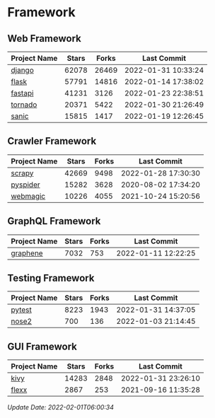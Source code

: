 # Framework

## Web Framework
| Project Name | Stars | Forks | Last Commit |
| ------------ | ----- | ----- | ----------- |
| [django](https://github.com/django/django) | 62078 | 26469 | 2022-01-31 10:33:24 |
| [flask](https://github.com/pallets/flask) | 57791 | 14816 | 2022-01-14 17:38:02 |
| [fastapi](https://github.com/tiangolo/fastapi) | 41231 | 3126 | 2022-01-23 22:38:51 |
| [tornado](https://github.com/tornadoweb/tornado) | 20371 | 5422 | 2022-01-30 21:26:49 |
| [sanic](https://github.com/sanic-org/sanic) | 15815 | 1417 | 2022-01-19 12:26:45 |

## Crawler Framework
| Project Name | Stars | Forks | Last Commit |
| ------------ | ----- | ----- | ----------- |
| [scrapy](https://github.com/scrapy/scrapy) | 42669 | 9498 | 2022-01-28 17:30:30 |
| [pyspider](https://github.com/binux/pyspider) | 15282 | 3628 | 2020-08-02 17:34:20 |
| [webmagic](https://github.com/code4craft/webmagic) | 10226 | 4055 | 2021-10-24 15:20:56 |

## GraphQL Framework
| Project Name | Stars | Forks | Last Commit |
| ------------ | ----- | ----- | ----------- |
| [graphene](https://github.com/graphql-python/graphene) | 7032 | 753 | 2022-01-11 12:22:25 |

## Testing Framework
| Project Name | Stars | Forks | Last Commit |
| ------------ | ----- | ----- | ----------- |
| [pytest](https://github.com/pytest-dev/pytest) | 8223 | 1943 | 2022-01-31 14:37:05 |
| [nose2](https://github.com/nose-devs/nose2) | 700 | 136 | 2022-01-03 21:14:45 |

## GUI Framework
| Project Name | Stars | Forks | Last Commit |
| ------------ | ----- | ----- | ----------- |
| [kivy](https://github.com/kivy/kivy) | 14283 | 2848 | 2022-01-31 23:26:10 |
| [flexx](https://github.com/flexxui/flexx) | 2867 | 253 | 2021-09-16 11:35:28 |

*Update Date: 2022-02-01T06:00:34*